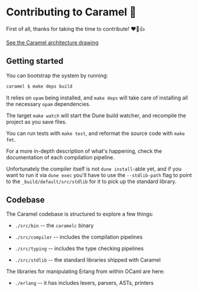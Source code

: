 # Contributing to Caramel :candy:

First of all, thanks for taking the time to contribute! :heart::tada::+1:

[See the Caramel architecture drawing](./docs/caramel_arch.jpg)

## Getting started

You can bootstrap the system by running:

```sh
caramel $ make deps build
```

It relies on `opam` being installed, and `make deps` will take care of
installing all the necessary `opam` dependencies.

The target `make watch` will start the Dune build watcher, and recompile the
project as you save files.

You can run tests with `make test`, and reformat the source code with `make
fmt`.

For a more in-depth description of what's happening, check the documentation of each compilation pipeline.

Unfortunately the compiler itself is not `dune install`-able yet, and if you
want to run it via `dune exec` you'll have to use the `--stdlib-path` flag to
point to the `_build/default/src/stdlib` for it to pick up the standard
library.

## Codebase

The Caramel codebase is structured to explore a few things:

* `./src/bin` -- the `caramelc` binary

* `./src/compiler` -- includes the compilation pipelines

* `./src/typing` -- includes the type checking pipelines 

* `./src/stdlib` -- the standard libraries shipped with Caramel


The libraries for manipulating Erlang from within OCaml are here:

* `./erlang` -- it has includes lexers, parsers, ASTs, printers

